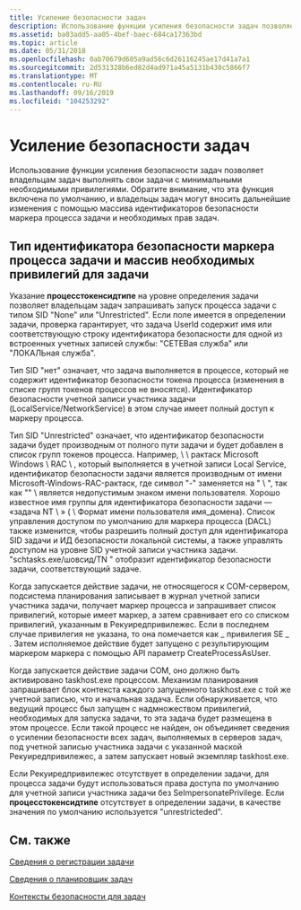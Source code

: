```yaml
---
title: Усиление безопасности задач
description: Использование функции усиления безопасности задач позволяет владельцам задач выполнять свои задачи с минимальными необходимыми привилегиями.
ms.assetid: ba03add5-aa05-4bef-baec-684ca17363bd
ms.topic: article
ms.date: 05/31/2018
ms.openlocfilehash: 0ab70679d605a9ad56c6d26116245ae17d41a7a1
ms.sourcegitcommit: 2d531328b6ed82d4ad971a45a5131b430c5866f7
ms.translationtype: MT
ms.contentlocale: ru-RU
ms.lasthandoff: 09/16/2019
ms.locfileid: "104253292"
---
```

# <a name="task-security-hardening"></a>Усиление безопасности задач

Использование функции усиления безопасности задач позволяет владельцам задач выполнять свои задачи с минимальными необходимыми привилегиями. Обратите внимание, что эта функция включена по умолчанию, и владельцы задач могут вносить дальнейшие изменения с помощью массива идентификаторов безопасности маркера процесса задачи и необходимых прав задач.

## <a name="task-process-token-sid-type-and-task-required-privileges-array"></a>Тип идентификатора безопасности маркера процесса задачи и массив необходимых привилегий для задачи

Указание **процесстокенсидтипе** на уровне определения задачи позволяет владельцам задач запрашивать запуск процесса задачи с типом SID "None" или "Unrestricted". Если поле имеется в определении задачи, проверка гарантирует, что задача UserId содержит имя или соответствующую строку идентификатора безопасности для одной из встроенных учетных записей службы: "СЕТЕВая служба" или "ЛОКАЛЬная служба".

Тип SID "нет" означает, что задача выполняется в процессе, который не содержит идентификатор безопасности токена процесса (изменения в списке групп токенов процессов не вносятся). Идентификатор безопасности учетной записи участника задачи (LocalService/NetworkService) в этом случае имеет полный доступ к маркеру процесса.

Тип SID "Unrestricted" означает, что идентификатор безопасности задачи будет производным от полного пути задачи и будет добавлен в список групп токенов процесса. Например, \\ \\ рактаск Microsoft Windows \\ RAC \\ , который выполняется в учетной записи Local Service, идентификатор безопасности задачи является производным от имени Microsoft-Windows-RAC-рактаск, где символ "-" заменяется на " \\ ", так как "" \\ является недопустимым знаком имени пользователя. Хорошо известное имя группы для идентификатора безопасности задачи — «задача NT \\ <modified full task path> » ( \\ Формат имени пользователя имя_домена). Список управления доступом по умолчанию для маркера процесса (DACL) также изменится, чтобы разрешить полный доступ для идентификатора SID задачи и ИД безопасности локальной системы, а также управлять доступом на уровне SID учетной записи участника задачи. "schtasks.exe/шовсид/TN <full task path> " отобразит идентификатор безопасности задачи, соответствующий задаче.

Когда запускается действие задачи, не относящегося к COM-сервером, подсистема планирования записывает в журнал учетной записи участника задачи, получает маркер процесса и запрашивает список привилегий, которые имеет маркер, а затем сравнивает его со списком привилегий, указанным в Рекуиредпривилежес. Если в последнем случае привилегия не указана, то она помечается как \_ привилегия SE \_ . Затем исполняемое действие будет запущено с результирующим маркером маркера с помощью API параметр CreateProcessAsUser.

Когда запускается действие задачи COM, оно должно быть активировано taskhost.exe процессом. Механизм планирования запрашивает блок контекста каждого запущенного taskhost.exe с той же учетной записью, что и начальная задача. Если обнаруживается, что ведущий процесс был запущен с надмножеством привилегий, необходимых для запуска задачи, то эта задача будет размещена в этом процессе. Если такой процесс не найден, он объединяет сведения о усилении безопасности всех задач, выполняемых в серверов задач, под учетной записью участника задачи с указанной маской Рекуиредпривилежес, а затем запускает новый экземпляр taskhost.exe.

Если Рекуиредпривилежес отсутствует в определении задачи, для процесса задачи будут использоваться права доступа по умолчанию для учетной записи участника задачи без SeImpersonatePrivilege. Если **процесстокенсидтипе** отсутствует в определении задачи, в качестве значения по умолчанию используется "unrestricteded".

## <a name="related-topics"></a>См. также

<dl> <dt>

[Сведения о регистрации задачи](task-registration-information.md)
</dt> <dt>

[Сведения о планировщик задач](about-the-task-scheduler.md)
</dt> <dt>

[Контексты безопасности для задач](security-contexts-for-running-tasks.md)
</dt> </dl>

 

 




